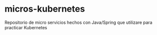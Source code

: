 # micros-kubernetes
Repositorio de micro servicios hechos con Java/Spring que utilizare para practicar Kubernetes
